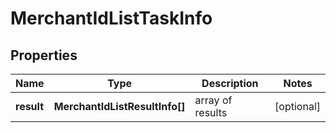 # MerchantIdListTaskInfo

## Properties

| Name | Type | Description | Notes |
|------------ | ------------- | ------------- | -------------|
**result** | **MerchantIdListResultInfo[]** | array of results |[optional]|